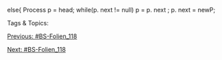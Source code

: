 else{
Process p = head;
while(p. next != null)
p = p. next ;
p. next = newP;

   Tags & Topics:
   

[Previous: #BS-Folien_118](BS-Folien_118.md)

[Next: #BS-Folien_118](BS-Folien_118.md)
